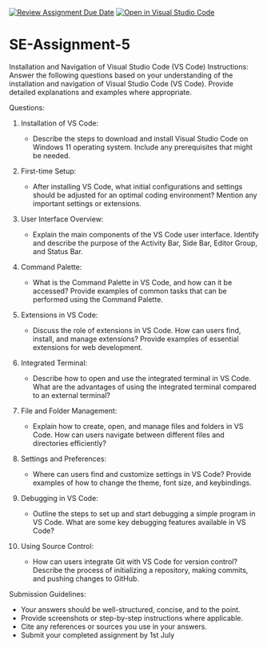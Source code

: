 [![Review Assignment Due Date](https://classroom.github.com/assets/deadline-readme-button-22041afd0340ce965d47ae6ef1cefeee28c7c493a6346c4f15d667ab976d596c.svg)](https://classroom.github.com/a/XoLGRbHq)
[![Open in Visual Studio Code](https://classroom.github.com/assets/open-in-vscode-2e0aaae1b6195c2367325f4f02e2d04e9abb55f0b24a779b69b11b9e10269abc.svg)](https://classroom.github.com/online_ide?assignment_repo_id=15312311&assignment_repo_type=AssignmentRepo)
# SE-Assignment-5
Installation and Navigation of Visual Studio Code (VS Code)
 Instructions:
Answer the following questions based on your understanding of the installation and navigation of Visual Studio Code (VS Code). Provide detailed explanations and examples where appropriate.

 Questions:

1. Installation of VS Code:
   - Describe the steps to download and install Visual Studio Code on Windows 11 operating system. Include any prerequisites that might be needed.

2. First-time Setup:
   - After installing VS Code, what initial configurations and settings should be adjusted for an optimal coding environment? Mention any important settings or extensions.

3. User Interface Overview:
   - Explain the main components of the VS Code user interface. Identify and describe the purpose of the Activity Bar, Side Bar, Editor Group, and Status Bar.

4. Command Palette:
   - What is the Command Palette in VS Code, and how can it be accessed? Provide examples of common tasks that can be performed using the Command Palette.

5. Extensions in VS Code:
   - Discuss the role of extensions in VS Code. How can users find, install, and manage extensions? Provide examples of essential extensions for web development.

6. Integrated Terminal:
   - Describe how to open and use the integrated terminal in VS Code. What are the advantages of using the integrated terminal compared to an external terminal?

7. File and Folder Management:
   - Explain how to create, open, and manage files and folders in VS Code. How can users navigate between different files and directories efficiently?

8. Settings and Preferences:
   - Where can users find and customize settings in VS Code? Provide examples of how to change the theme, font size, and keybindings.

9. Debugging in VS Code:
   - Outline the steps to set up and start debugging a simple program in VS Code. What are some key debugging features available in VS Code?

10. Using Source Control:
    - How can users integrate Git with VS Code for version control? Describe the process of initializing a repository, making commits, and pushing changes to GitHub.

 Submission Guidelines:
- Your answers should be well-structured, concise, and to the point.
- Provide screenshots or step-by-step instructions where applicable.
- Cite any references or sources you use in your answers.
- Submit your completed assignment by 1st July 

